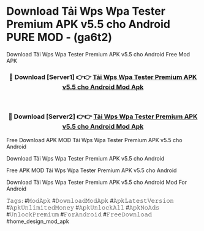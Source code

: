 # Download Tải Wps Wpa Tester Premium APK v5.5 cho Android PURE MOD - (ga6t2)
Download Tải Wps Wpa Tester Premium APK v5.5 cho Android Free Mod APK

<div align="center">
<h3>🔴 Download [Server1] 👉👉 <a href="https://apk-comot.site?title=Tải_Wps_Wpa_Tester_Premium_APK_v5.5_cho_Android">Tải Wps Wpa Tester Premium APK v5.5 cho Android Mod Apk</a></h3><br>

<h3>🔴 Download [Server2] 👉👉 <a href="https://apk-comot.site?title=Tải_Wps_Wpa_Tester_Premium_APK_v5.5_cho_Android">Tải Wps Wpa Tester Premium APK v5.5 cho Android Mod Apk</a></h3>
</div>


Free Download APK MOD Tải Wps Wpa Tester Premium APK v5.5 cho Android

Download Tải Wps Wpa Tester Premium APK v5.5 cho Android 

Free APK MOD Tải Wps Wpa Tester Premium APK v5.5 cho Android 

Download Tải Wps Wpa Tester Premium APK v5.5 cho Android Mod For Android

𝚃𝚊𝚐𝚜: #𝙼𝚘𝚍𝙰𝚙𝚔 #𝙳𝚘𝚠𝚗𝚕𝚘𝚊𝚍𝙼𝚘𝚍𝙰𝚙𝚔 #𝙰𝚙𝚔𝙻𝚊𝚝𝚎𝚜𝚝𝚅𝚎𝚛𝚜𝚒𝚘𝚗 #𝙰𝚙𝚔𝚄𝚗𝚕𝚒𝚖𝚒𝚝𝚎𝚍𝙼𝚘𝚗𝚎𝚢 #𝙰𝚙𝚔𝚄𝚗𝚕𝚘𝚌𝚔𝙰𝚕𝚕 #𝙰𝚙𝚔𝙽𝚘𝙰𝚍𝚜 #𝚄𝚗𝚕𝚘𝚌𝚔𝙿𝚛𝚎𝚖𝚒𝚞𝚖 #𝙵𝚘𝚛𝙰𝚗𝚍𝚛𝚘𝚒𝚍 #𝙵𝚛𝚎𝚎𝙳𝚘𝚠𝚗𝚕𝚘𝚊𝚍 #home_design_mod_apk